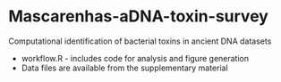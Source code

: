 # Mascarenhas-aDNA-toxin-survey
Computational identification of bacterial toxins in ancient DNA datasets


* workflow.R - includes code for analysis and figure generation
* Data files are available from the supplementary material
